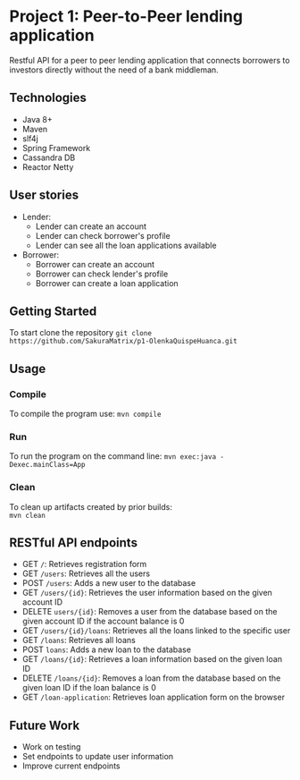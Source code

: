 # Project 1: Peer-to-Peer lending application 
Restful API for a peer to peer lending application that connects borrowers to investors directly without the need of a bank middleman.
## Technologies
* Java 8+
* Maven 
* slf4j 
* Spring Framework
* Cassandra DB
* Reactor Netty
## User stories
* Lender:
  * Lender can create an account 
  * Lender can check borrower's profile
  * Lender can see all the loan applications available 
* Borrower: 
  * Borrower can create an account 
  * Borrower can check lender's profile
  * Borrower can create a loan application
## Getting Started
To start clone the repository
`git clone https://github.com/SakuraMatrix/p1-OlenkaQuispeHuanca.git`
## Usage
### Compile 
To compile the program use:
`mvn compile`
### Run 
To run the program on the command line:
`mvn exec:java -Dexec.mainClass=App`
### Clean
To clean up artifacts created by prior builds:  
`mvn clean`
## RESTful API endpoints
* GET `/`: Retrieves registration form 
* GET `/users`: Retrieves all the users 
* POST `/users`: Adds a new user to the database
* GET `/users/{id}`: Retrieves the user information based on the given account ID 
* DELETE `users/{id}`: Removes a user from the database based on the given account ID if the account balance is 0
* GET `/users/{id}/loans`: Retrieves all the loans linked to the specific user
* GET `/loans`: Retrieves all loans 
* POST `loans`: Adds a new loan to the database
* GET `/loans/{id}`: Retrieves a loan information based on the given loan ID 
* DELETE `/loans/{id}`: Removes a loan from the database based on the given loan ID if the loan balance is 0
* GET `/loan-application`: Retrieves loan application form on the browser
## Future Work
* Work on testing 
* Set endpoints to update user information
* Improve current endpoints
